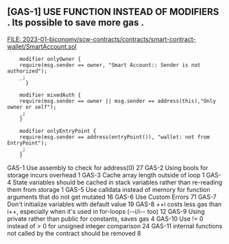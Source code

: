 ##

## [GAS-1]  USE FUNCTION INSTEAD OF MODIFIERS . Its possible to save more gas . 

[FILE: 2023-01-biconomy/scw-contracts/contracts/smart-contract-wallet/SmartAccount.sol](https://github.com/code-423n4/2023-01-biconomy/blob/main/scw-contracts/contracts/smart-contract-wallet/SmartAccount.sol)

        modifier onlyOwner {
        require(msg.sender == owner, "Smart Account:: Sender is not authorized");
        _;
          }

        modifier mixedAuth {
        require(msg.sender == owner || msg.sender == address(this),"Only owner or self");
        _;
        }

        modifier onlyEntryPoint {
        require(msg.sender == address(entryPoint()), "wallet: not from EntryPoint");
        _; 
        }


 




GAS-1	Use assembly to check for address(0)	27
GAS-2	Using bools for storage incurs overhead	1
GAS-3	Cache array length outside of loop	1
GAS-4	State variables should be cached in stack variables rather than re-reading them from storage	1
GAS-5	Use calldata instead of memory for function arguments that do not get mutated	16
GAS-6	Use Custom Errors	71
GAS-7	Don't initialize variables with default value	19
GAS-8	++i costs less gas than i++, especially when it's used in for-loops (--i/i-- too)	12
GAS-9	Using private rather than public for constants, saves gas	4
GAS-10	Use != 0 instead of > 0 for unsigned integer comparison	24
GAS-11	internal functions not called by the contract should be removed	8
